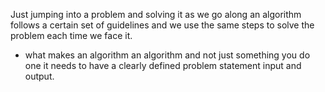Just jumping into a problem and solving it as we go along an algorithm follows a certain set of guidelines and we use the same steps to solve the problem each time we face it.

- what makes an algorithm an algorithm and not just something you do one it needs to have a clearly defined problem statement input and output.